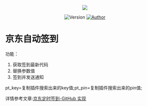 <p align="center">
    <img src="https://cdn.jsdelivr.net/gh/ruicky/ruicky.github.io/2020/06/05/jd-sign/0.png">
</p>

<p align="center">
    <img alt="Version" src="https://img.shields.io/badge/release-0.0.1-blue"/>
    <a href="https://github.com/ruicky">
        <img alt="Author" src="https://img.shields.io/badge/author-ruicky-blueviolet"/>
    </a>
</p>

# 京东自动签到


功能：

1. 获取签到最新代码
2. 替换参数值
3. 签到并发送通知




pt_key=复制插件搜索出来的key值;pt_pin=复制插件搜索出来的pin值; 

详情参考文章:[京东定时签到-GitHub 实现](https://ruicky.me/2020/06/05/jd-sign/)
